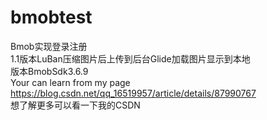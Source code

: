 # bmobtest
Bmob实现登录注册  
1.1版本LuBan压缩图片后上传到后台Glide加载图片显示到本地  
版本BmobSdk3.6.9  
Your can learn from my page https://blog.csdn.net/qq_16519957/article/details/87990767  
想了解更多可以看一下我的CSDN  
